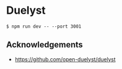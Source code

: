 # Duelyst

```
$ npm run dev -- --port 3001
```

## Acknowledgements

- https://github.com/open-duelyst/duelyst

